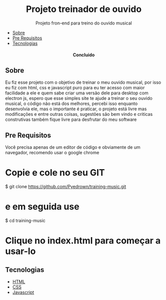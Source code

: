 <h1 align="center">Projeto treinador de ouvido</h1>

<p align="center">Projeto fron-end para treino do ouvido musical</p>

* [Sobre](#Sobre)
* [Pre Requisitos](#Pre-requisitos)
* [Tecnologias](#tecnologias)

<h4 align="center">
  Concluido
</h4>

## Sobre
Eu fiz esse projeto com o objetivo de treinar o meu ouvido musical, por isso eu fiz com html, css e javascript puro para eu ter acesso com maior facilidade a ele e 
quem sabe criar uma versão dele para desktop com electron js, espero que esse simples site te ajude a treinar o seu ouvido musical, o código não está dos melhores, percebi
isso enquanto desenvolvia ele, mas o importante é praticar, o projeto está livre mas modificações e entre outras coisas, sugestões são bem vindo e criticas construtivas também
fique livre para desfrutar do meu software

## Pre Requisitos
Você precisa apenas de um editor de código e obviamente de um navegador, recomendo usar o google chrome

# Copie e cole no seu GIT
$ git clone https://github.com/Pyedrown/training-music.git

# e em seguida use
$ cd training-music

# Clique no index.html para começar a usar-lo

## Tecnologias

- [HTML](https://developer.mozilla.org/pt-BR/docs/Web/HTML)
- [CSS](https://developer.mozilla.org/pt-BR/docs/Web/CSS)
- [Javascript](https://developer.mozilla.org/pt-BR/docs/Web/JavaScript)
